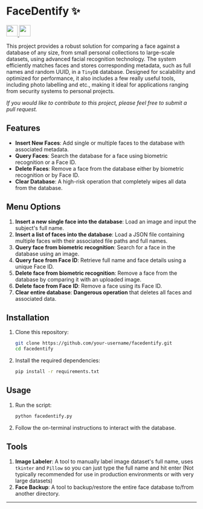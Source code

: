 
# FaceDentify ✨

<a href="https://forthebadge.com">
  <img src="https://forthebadge.com/images/badges/made-with-python.svg" height="30">
</a>
<a href="https://forthebadge.com">
  <img src="https://forthebadge.com/images/featured/featured-built-with-love.svg" height="30">
</a>


This project provides a robust solution for comparing a face against a database of any size, from small personal collections to large-scale datasets, using advanced facial recognition technology. The system efficiently matches faces and stores corresponding metadata, such as full names and random UUID, in a `TinyDB` database. Designed for scalability and optimized for performance, it also includes a few really useful tools, including photo labelling and etc., making it ideal for applications ranging from security systems to personal projects.

*If you would like to contribute to this project, please feel free to submit a pull request.*

## Features

- **Insert New Faces**: Add single or multiple faces to the database with associated metadata.
- **Query Faces**: Search the database for a face using biometric recognition or a Face ID.
- **Delete Faces**: Remove a face from the database either by biometric recognition or by Face ID.
- **Clear Database**: A high-risk operation that completely wipes all data from the database.

## Menu Options

1. **Insert a new single face into the database**: Load an image and input the subject's full name.
2. **Insert a list of faces into the database**: Load a JSON file containing multiple faces with their associated file paths and full names.
3. **Query face from biometric recognition**: Search for a face in the database using an image.
4. **Query face from Face ID**: Retrieve full name and face details using a unique Face ID.
5. **Delete face from biometric recognition**: Remove a face from the database by comparing it with an uploaded image.
6. **Delete face from Face ID**: Remove a face using its Face ID.
7. **Clear entire database**: **Dangerous operation** that deletes all faces and associated data.

## Installation

1. Clone this repository:
   ```bash
   git clone https://github.com/your-username/facedentify.git
   cd facedentify
   ```
2. Install the required dependencies:
   ```bash
   pip install -r requirements.txt
   ```

## Usage

1. Run the script:
   ```bash
   python facedentify.py
   ```
2. Follow the on-terminal instructions to interact with the database.

## Tools

1. **Image Labeler**: A tool to manually label image dataset's full name, uses `tkinter` and `Pillow` so you can just type the full name and hit enter (Not typically recommended for use in production environments or with very large datasets)
2. **Face Backup**: A tool to backup/restore the entire face database to/from another directory.

---